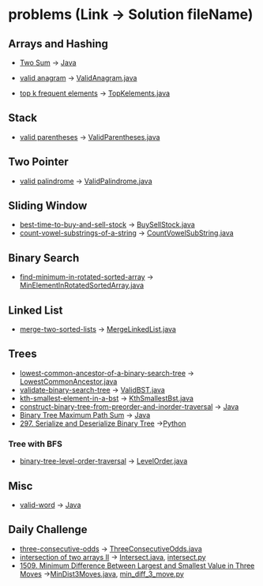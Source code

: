 # problems (Link -> Solution fileName)

## Arrays and Hashing
 - [Two Sum](https://leetcode.com/problems/two-sum/description/) -> [Java](src/main/java/com/leetcode/arrays/TwoSum.java)

 - [valid anagram](https://leetcode.com/problems/valid-anagram/description/) -> [ValidAnagram.java](src/main/java/com/leetcode/arrays/ValidAnagram.java)
 
 - [top k frequent elements](https://leetcode.com/problems/top-k-frequent-elements/description/)  -> [TopKelements.java](src/main/java/com/leetcode/arrays/TopKelements.java)

## Stack
 - [valid parentheses](https://leetcode.com/problems/valid-parentheses/description/) -> [ValidParentheses.java](src/main/java/com/leetcode/arrays/ValidParentheses.java)
 
## Two Pointer
 - [valid palindrome](https://leetcode.com/problems/valid-palindrome/description/) -> [ValidPalindrome.java](src/main/java/com/leetcode/arrays/ValidPalindrome.java)
 
## Sliding Window
 - [best-time-to-buy-and-sell-stock](https://leetcode.com/problems/best-time-to-buy-and-sell-stock/description/) -> [BuySellStock.java](src/main/java/com/leetcode/arrays/BuySellStock.java)
 - [count-vowel-substrings-of-a-string](https://leetcode.com/problems/count-vowel-substrings-of-a-string/description/) -> [CountVowelSubString.java](src/main/java/com/oa/CountVowelSubString.java)
 
## Binary Search
- [find-minimum-in-rotated-sorted-array](https://leetcode.com/problems/find-minimum-in-rotated-sorted-array/) -> [MinElementInRotatedSortedArray.java](src/main/java/com/leetcode/arrays/MinElementInRotatedSortedArray.java)

## Linked List
- [merge-two-sorted-lists](https://leetcode.com/problems/merge-two-sorted-lists/description/) -> [MergeLinkedList.java](src/main/java/com/leetcode/linkedlist/MergeLinkedList.java)
	
## Trees
- [lowest-common-ancestor-of-a-binary-search-tree](https://leetcode.com/problems/lowest-common-ancestor-of-a-binary-search-tree/description/) -> [LowestCommonAncestor.java](src/main/java/com/leetcode/trees/LowestCommonAncestor.java)
- [validate-binary-search-tree](https://leetcode.com/problems/validate-binary-search-tree/) -> [ValidBST.java](src/main/java/com/leetcode/trees/ValidBST.java)
- [kth-smallest-element-in-a-bst](https://leetcode.com/problems/kth-smallest-element-in-a-bst/description/) -> [KthSmallestBst.java](src/main/java/com/leetcode/trees/KthSmallestBst.java)
- [construct-binary-tree-from-preorder-and-inorder-traversal](https://leetcode.com/problems/construct-binary-tree-from-preorder-and-inorder-traversal/description/) ->  [Java](src/main/java/com/leetcode/trees/ContructBST.java)
- [Binary Tree Maximum Path Sum](https://leetcode.com/problems/binary-tree-maximum-path-sum/description/) ->  [Java](src/main/java/com/leetcode/trees/BinaryTreeMaxPath.java)
- [297. Serialize and Deserialize Binary Tree](https://leetcode.com/problems/serialize-and-deserialize-binary-tree/) ->[Python](python/serialize_deserialize_binary_tree.py)
### Tree with BFS
- [binary-tree-level-order-traversal](https://leetcode.com/problems/binary-tree-level-order-traversal/description/) -> [LevelOrder.java](src/main/java/com/leetcode/trees/LevelOrder.java)
## Misc
- [valid-word](https://leetcode.com/problems/valid-word/description/) -> [Java](src/main/java/com/leetcode/arrays/ValidWord.java)
## Daily Challenge
- [three-consecutive-odds](https://leetcode.com/problems/three-consecutive-odds/description) -> [ThreeConsecutiveOdds.java](src/main/java/dailyChallege/ThreeConsecutiveOdds.java) 
- [intersection of two arrays II](https://leetcode.com/problems/intersection-of-two-arrays-ii) -> [Intersect.java](src/main/java/dailyChallege/Intersect.java), [intersect.py](python/intersect.py)
- [1509. Minimum Difference Between Largest and Smallest Value in Three Moves](https://leetcode.com/problems/minimum-difference-between-largest-and-smallest-value-in-three-moves) ->[MinDist3Moves.java](src/main/java/dailyChallege/MinDist3Moves.java), [min_diff_3_move.py](python/min_diff_3_move.py)

